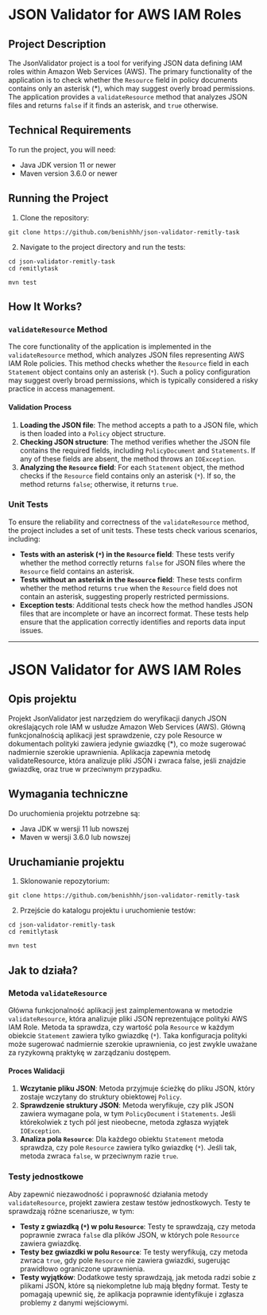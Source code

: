 # JSON Validator for AWS IAM Roles

## Project Description
The JsonValidator project is a tool for verifying JSON data defining IAM roles within Amazon Web Services (AWS). The primary functionality of the application is to check whether the `Resource` field in policy documents contains only an asterisk (*), which may suggest overly broad permissions. The application provides a `validateResource` method that analyzes JSON files and returns `false` if it finds an asterisk, and `true` otherwise.

## Technical Requirements

To run the project, you will need:

- Java JDK version 11 or newer
- Maven version 3.6.0 or newer

## Running the Project

1. Clone the repository:

```
git clone https://github.com/benishhh/json-validator-remitly-task
```


2. Navigate to the project directory and run the tests:

```angular2html
cd json-validator-remitly-task
cd remitlytask
```
```
mvn test
```


## How It Works?

### `validateResource` Method

The core functionality of the application is implemented in the `validateResource` method, which analyzes JSON files representing AWS IAM Role policies. This method checks whether the `Resource` field in each `Statement` object contains only an asterisk (`*`). Such a policy configuration may suggest overly broad permissions, which is typically considered a risky practice in access management.

#### Validation Process
1. **Loading the JSON file**: The method accepts a path to a JSON file, which is then loaded into a `Policy` object structure.
2. **Checking JSON structure**: The method verifies whether the JSON file contains the required fields, including `PolicyDocument` and `Statements`. If any of these fields are absent, the method throws an `IOException`.
3. **Analyzing the `Resource` field**: For each `Statement` object, the method checks if the `Resource` field contains only an asterisk (`*`). If so, the method returns `false`; otherwise, it returns `true`.

### Unit Tests

To ensure the reliability and correctness of the `validateResource` method, the project includes a set of unit tests. These tests check various scenarios, including:

- **Tests with an asterisk (`*`) in the `Resource` field**: These tests verify whether the method correctly returns `false` for JSON files where the `Resource` field contains an asterisk.
- **Tests without an asterisk in the `Resource` field**: These tests confirm whether the method returns `true` when the `Resource` field does not contain an asterisk, suggesting properly restricted permissions.
- **Exception tests**: Additional tests check how the method handles JSON files that are incomplete or have an incorrect format. These tests help ensure that the application correctly identifies and reports data input issues.

---
# JSON Validator for AWS IAM Roles

## Opis projektu
Projekt JsonValidator jest narzędziem do weryfikacji danych JSON określających
role IAM w usłudze Amazon Web Services (AWS). Główną funkcjonalnością aplikacji jest sprawdzenie,
czy pole Resource w dokumentach polityki zawiera jedynie gwiazdkę (*), co może sugerować nadmiernie szerokie uprawnienia.
Aplikacja zapewnia metodę validateResource, która analizuje pliki JSON i zwraca false, jeśli znajdzie gwiazdkę, oraz true w przeciwnym przypadku.

## Wymagania techniczne

Do uruchomienia projektu potrzebne są:

- Java JDK w wersji 11 lub nowszej
- Maven w wersji 3.6.0 lub nowszej

## Uruchamianie projektu

1. Sklonowanie repozytorium:

```
git clone https://github.com/benishhh/json-validator-remitly-task
```

2. Przejście do katalogu projektu i uruchomienie testów:
```angular2html
cd json-validator-remitly-task
cd remitlytask
```
```
mvn test
```

## Jak to działa?

### Metoda `validateResource`

Główna funkcjonalność aplikacji jest zaimplementowana w metodzie `validateResource`, która analizuje pliki JSON reprezentujące polityki AWS IAM Role. Metoda ta sprawdza, czy wartość pola `Resource` w każdym obiekcie `Statement` zawiera tylko gwiazdkę (`*`). Taka konfiguracja polityki może sugerować nadmiernie szerokie uprawnienia, co jest zwykle uważane za ryzykowną praktykę w zarządzaniu dostępem.

#### Proces Walidacji
1. **Wczytanie pliku JSON**: Metoda przyjmuje ścieżkę do pliku JSON, który zostaje wczytany do struktury obiektowej `Policy`.
2. **Sprawdzenie struktury JSON**: Metoda weryfikuje, czy plik JSON zawiera wymagane pola, w tym `PolicyDocument` i `Statements`. Jeśli którekolwiek z tych pól jest nieobecne, metoda zgłasza wyjątek `IOException`.
3. **Analiza pola `Resource`**: Dla każdego obiektu `Statement` metoda sprawdza, czy pole `Resource` zawiera tylko gwiazdkę (`*`). Jeśli tak, metoda zwraca `false`, w przeciwnym razie `true`.

### Testy jednostkowe

Aby zapewnić niezawodność i poprawność działania metody `validateResource`, projekt zawiera zestaw testów jednostkowych. Testy te sprawdzają różne scenariusze, w tym:

- **Testy z gwiazdką (`*`) w polu `Resource`**: Testy te sprawdzają, czy metoda poprawnie zwraca `false` dla plików JSON, w których pole `Resource` zawiera gwiazdkę.
- **Testy bez gwiazdki w polu `Resource`**: Te testy weryfikują, czy metoda zwraca `true`, gdy pole `Resource` nie zawiera gwiazdki, sugerując prawidłowo ograniczone uprawnienia.
- **Testy wyjątków**: Dodatkowe testy sprawdzają, jak metoda radzi sobie z plikami JSON, które są niekompletne lub mają błędny format. Testy te pomagają upewnić się, że aplikacja poprawnie identyfikuje i zgłasza problemy z danymi wejściowymi.
